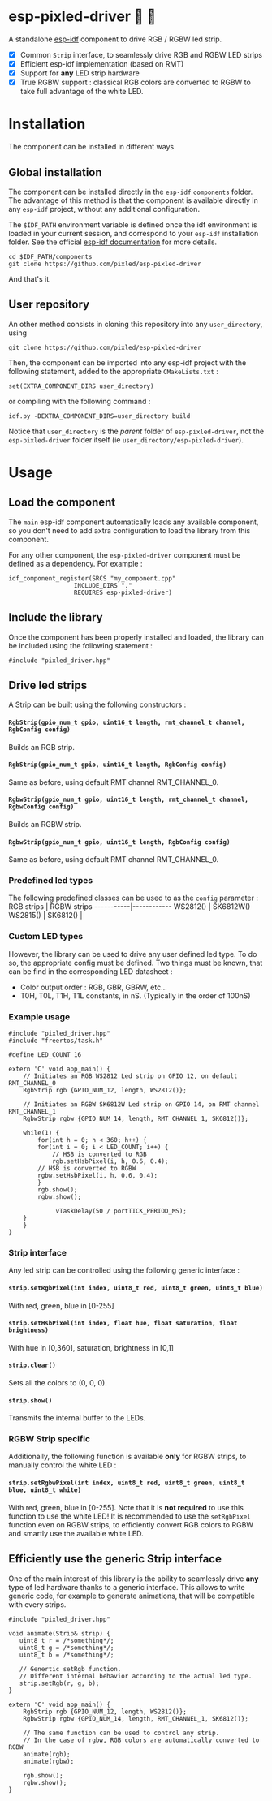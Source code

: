 # esp-pixled-driver :rainbow: :sheep:

A standalone
[esp-idf](https://docs.espressif.com/projects/esp-idf/en/stable/index.html)
component to drive RGB / RGBW led strip.

- [x] Common `Strip` interface, to seamlessly drive RGB and RGBW LED strips
- [x] Efficient esp-idf implementation (based on RMT)
- [x] Support for **any** LED strip hardware
- [x] True RGBW support : classical RGB colors are converted to RGBW to take
	full advantage of the white LED.

# Installation

The component can be installed in different ways.

## Global installation

The component can be installed directly in the `esp-idf` `components` folder. The
advantage of this method is that the component is available directly in any
`esp-idf` project, without any additional configuration.

The `$IDF_PATH` environment variable is defined once the idf environment is
loaded in your current session, and correspond to your `esp-idf` installation
folder. See the official [esp-idf
documentation](https://docs.espressif.com/projects/esp-idf/en/stable/get-started/index.html#step-4-set-up-the-environment-variables)
for more details.

```
cd $IDF_PATH/components
git clone https://github.com/pixled/esp-pixled-driver
```
And that's it.

## User repository

An other method consists in cloning this repository into any `user_directory`, using
```
git clone https://github.com/pixled/esp-pixled-driver
```
Then, the component can be imported into any esp-idf project with the following
statement, added to the appropriate `CMakeLists.txt` :
```
set(EXTRA_COMPONENT_DIRS user_directory)
```
or compiling with the following command :
```
idf.py -DEXTRA_COMPONENT_DIRS=user_directory build
```
Notice that `user_directory` is the *parent* folder of `esp-pixled-driver`, not the `esp-pixled-driver` folder itself (ie `user_directory/esp-pixled-driver`).

# Usage
## Load the component

The `main` esp-idf component automatically loads any available component, so you
don't need to add axtra configuration to load the library from this component.

For any other component, the `esp-pixled-driver` component must be defined as a
dependency. For example :
```
idf_component_register(SRCS "my_component.cpp"
                  INCLUDE_DIRS "."
                  REQUIRES esp-pixled-driver)
```

## Include the library

Once the component has been properly installed and loaded, the library can be included
using the following statement : 
```
#include "pixled_driver.hpp"
```
## Drive led strips
A Strip can be built using the following constructors :
#### `RgbStrip(gpio_num_t gpio, uint16_t length, rmt_channel_t channel, RgbConfig config)`
Builds an RGB strip.
#### `RgbStrip(gpio_num_t gpio, uint16_t length, RgbConfig config)`
Same as before, using default RMT channel RMT_CHANNEL_0.
#### `RgbwStrip(gpio_num_t gpio, uint16_t length, rmt_channel_t channel, RgbwConfig config)`
Builds an RGBW strip.
#### `RgbwStrip(gpio_num_t gpio, uint16_t length, RgbConfig config)`
Same as before, using default RMT channel RMT_CHANNEL_0.

### Predefined led types
The following predefined classes can be used to as the `config` parameter :
RGB strips | RGBW strips
-----------|------------
WS2812() | SK6812W()
WS2815() |
SK6812() |

### Custom LED types
However, the library can be used to drive any user defined led type.
To do so, the appropriate config must be defined.
Two things must be known, that can be find in the corresponding LED datasheet :
- Color output order : RGB, GBR, GBRW, etc...
- T0H, T0L, T1H, T1L constants, in nS. (Typically in the order of 100nS)

### Example usage
```
#include "pixled_driver.hpp"
#include "freertos/task.h"

#define LED_COUNT 16

extern 'C' void app_main() {
    // Initiates an RGB WS2812 Led strip on GPIO 12, on default RMT_CHANNEL_0
    RgbStrip rgb {GPIO_NUM_12, length, WS2812()};
    
    // Initiates an RGBW SK6812W Led strip on GPIO 14, on RMT channel RMT_CHANNEL_1
    RgbwStrip rgbw {GPIO_NUM_14, length, RMT_CHANNEL_1, SK6812()};
    
    while(1) {
    	for(int h = 0; h < 360; h++) {
	    for(int i = 0; i < LED_COUNT; i++) {
	    	// HSB is converted to RGB
	        rgb.setHsbPixel(i, h, 0.6, 0.4);
		// HSB is converted to RGBW
		rgbw.setHsbPixel(i, h, 0.6, 0.4);
	    }
	    rgb.show();
	    rgbw.show();
	
             vTaskDelay(50 / portTICK_PERIOD_MS);
	}
    }
}
```

### Strip interface
Any led strip can be controlled using the following generic interface :
#### `strip.setRgbPixel(int index, uint8_t red, uint8_t green, uint8_t blue)`
With red, green, blue in [0-255]

#### `strip.setHsbPixel(int index, float hue, float saturation, float brightness)`
With hue in [0,360], saturation, brightness in [0,1] 

#### `strip.clear()`
Sets all the colors to (0, 0, 0).

#### `strip.show()`
Transmits the internal buffer to the LEDs.

### RGBW Strip specific
Additionally, the following function is available **only** for RGBW strips, to manually control the white LED :

#### `strip.setRgbwPixel(int index, uint8_t red, uint8_t green, uint8_t blue, uint8_t white)`
With red, green, blue in [0-255]. Note that it is **not required** to use this function to use the white LED!
It is recommended to use the `setRgbPixel` function even on RGBW strips, to efficiently convert RGB colors to RGBW and smartly use the available white LED.

## Efficiently use the generic Strip interface
One of the main interest of this library is the ability to seamlessly drive **any** type of led hardware thanks to a generic interface.
This allows to write generic code, for example to generate animations, that will be compatible with every strips.

```
#include "pixled_driver.hpp"

void animate(Strip& strip) {
   uint8_t r = /*something*/;
   uint8_t g = /*something*/;
   uint8_t b = /*something*/;
   
   // Genertic setRgb function.
   // Different internal behavior according to the actual led type.
   strip.setRgb(r, g, b);
}

extern 'C' void app_main() {
    RgbStrip rgb {GPIO_NUM_12, length, WS2812()};
    RgbwStrip rgbw {GPIO_NUM_14, length, RMT_CHANNEL_1, SK6812()};
    
    // The same function can be used to control any strip.
    // In the case of rgbw, RGB colors are automatically converted to RGBW
    animate(rgb);
    animate(rgbw);
    
    rgb.show();
    rgbw.show();
}
```
